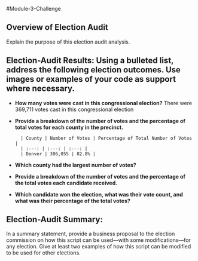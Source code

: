 #Module-3-Challenge

## Overview of Election Audit  
Explain the purpose of this election audit analysis.

## Election-Audit Results: Using a bulleted list, address the following election outcomes. Use images or examples of your code as support where necessary.

  - **How many votes were cast in this congressional election?**
    There were 369,711 votes cast in this congressional election
  - **Provide a breakdown of the number of votes and the percentage of total votes for each county in the precinct.**
 
          | County | Number of Votes | Percentage of Total Number of Votes |
          | :---: | :---: | :---: |
          | Denver | 306,055 | 82.8% |
          
  - **Which county had the largest number of votes?**
  - **Provide a breakdown of the number of votes and the percentage of the total votes each candidate received.**
  - **Which candidate won the election, what was their vote count, and what was their percentage of the total votes?**
  
## Election-Audit Summary: 
In a summary statement, provide a business proposal to the election commission on how this script can be used—with some modifications—for any election. Give at least two examples of how this script can be modified to be used for other elections.
